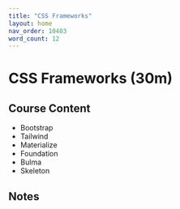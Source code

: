 ```yaml
---
title: "CSS Frameworks"
layout: home
nav_order: 10403
word_count: 12
---
```

# CSS Frameworks (30m)

## Course Content

- Bootstrap
- Tailwind
- Materialize
- Foundation
- Bulma
- Skeleton

## Notes













